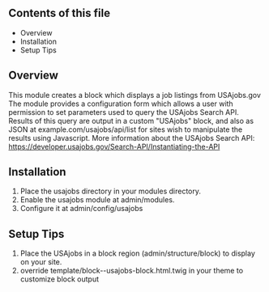 
Contents of this file
---------------------

 * Overview
 * Installation
 * Setup Tips


Overview
--------
This module creates a block which displays a job listings from USAjobs.gov
The module provides a configuration form which allows a user with permission
to set parameters used to query the USAjobs Search API. Results of this query
are output in a custom "USAjobs" block, and also as JSON at example.com/usajobs/api/list
for sites wish to manipulate the results using Javascript.
More information about the USAjobs Search API:
https://developer.usajobs.gov/Search-API/Instantiating-the-API

Installation
-----------

1. Place the usajobs directory in your modules directory.
2. Enable the usajobs module at admin/modules.
3. Configure it at admin/config/usajobs


Setup Tips
------------

1. Place the USAjobs in a block region (admin/structure/block) to display on your site. 
2. override template/block--usajobs-block.html.twig in your theme to customize block output
